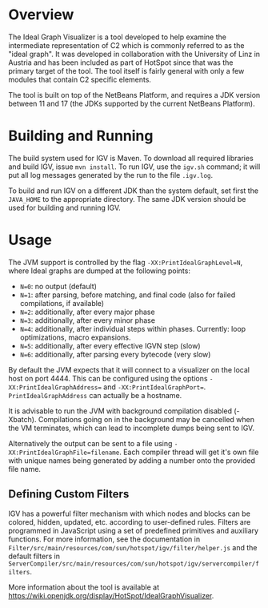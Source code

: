 # Overview

The Ideal Graph Visualizer is a tool developed to help examine the intermediate
representation of C2 which is commonly referred to as the "ideal graph". It was
developed in collaboration with the University of Linz in Austria and has been
included as part of HotSpot since that was the primary target of the tool. The
tool itself is fairly general with only a few modules that contain C2 specific
elements.

The tool is built on top of the NetBeans Platform, and requires a JDK version
between 11 and 17 (the JDKs supported by the current NetBeans Platform).

# Building and Running

The build system used for IGV is Maven. To download all required libraries and
build IGV, issue `mvn install`. To run IGV, use the `igv.sh` command; it will
put all log messages generated by the run to the file `.igv.log`.

To build and run IGV on a different JDK than the system default, set first the
`JAVA_HOME` to the appropriate directory. The same JDK version should be used
for building and running IGV.

# Usage

The JVM support is controlled by the flag `-XX:PrintIdealGraphLevel=N`, where
Ideal graphs are dumped at the following points:

* `N=0`: no output (default)
* `N=1`: after parsing, before matching, and final code (also for failed
  compilations, if available)
* `N=2`: additionally, after every major phase
* `N=3`: additionally, after every minor phase
* `N=4`: additionally, after individual steps within phases. Currently: loop
  optimizations, macro expansions.
* `N=5`: additionally, after every effective IGVN step (slow)
* `N=6`: additionally, after parsing every bytecode (very slow)

By default the JVM expects that it will connect to a visualizer on the local
host on port 4444. This can be configured using the options
`-XX:PrintIdealGraphAddress=` and `-XX:PrintIdealGraphPort=`.
`PrintIdealGraphAddress` can actually be a hostname.

It is advisable to run the JVM with background compilation disabled (-Xbatch).
Compilations going on in the background may be cancelled when the VM terminates,
which can lead to incomplete dumps being sent to IGV.

Alternatively the output can be sent to a file using
`-XX:PrintIdealGraphFile=filename`. Each compiler thread will get it's own file
with unique names being generated by adding a number onto the provided file
name.

## Defining Custom Filters

IGV has a powerful filter mechanism with which nodes and blocks can be colored,
hidden, updated, etc. according to user-defined rules. Filters are programmed in
JavaScript using a set of predefined primitives and auxiliary functions. For
more information, see the documentation in
`Filter/src/main/resources/com/sun/hotspot/igv/filter/helper.js` and the default
filters in
`ServerCompiler/src/main/resources/com/sun/hotspot/igv/servercompiler/filters`.

More information about the tool is available at
https://wiki.openjdk.org/display/HotSpot/IdealGraphVisualizer.
